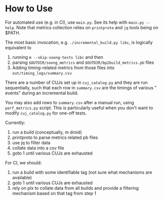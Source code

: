 # How to Use

For automated use (e.g. in CI), use `main.py`. See its help
with `main.py --help`. Note that metrics collection relies on `printproto`
and `jq` tools being on $PATH.

The most basic invocation, e.g. `./incremental_build.py libc`, is logically
equivalent to

1. running `m --skip-soong-tests libc` and then
2. parsing `$OUTDIR/soong_metrics` and `$OUTDIR/bp2build_metrics.pb` files
3. Adding timing-related metrics from those files
   into `out/timing_logs/summary.csv`

There are a number of CUJs set up in `cuj_catalog.py` and they are run
sequentially, such that each row in `summary.csv` are the timings of various "
events" during an incremental build.

You may also add rows to `summary.csv` after a manual run,
using `perf_metrics.py`
script. This is particularly useful when you don't want to
modify `cuj_catalog.py`
for one-off tests.

Currently:

1. run a build (conceptually, m droid)
2. printproto to parse metrics related pb files
3. use jq to filter data
4. collate data into a csv file
5. goto 1 until various CUJs are exhausted

For CI, we should:

1. run a build with some identifiable tag (not sure what mechanisms are
   available)
2. goto 1 until various CUJs are exhausted
3. rely on plx to collate data from all builds and provide a filtering mechanism
   based on that tag from step 1
